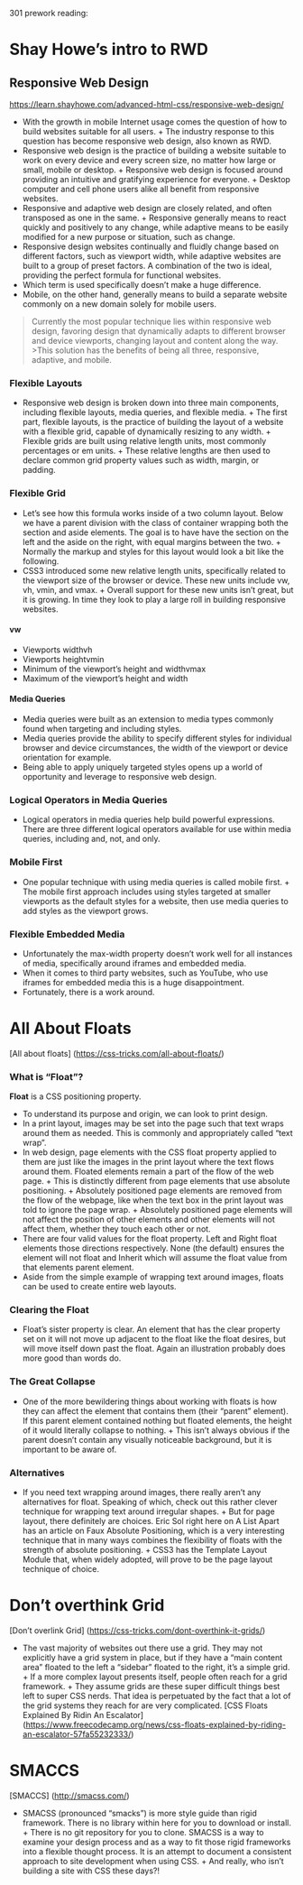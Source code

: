 301 prework reading:
# Shay Howe’s intro to RWD
## Responsive Web Design
 https://learn.shayhowe.com/advanced-html-css/responsive-web-design/
+ With the growth in mobile Internet usage comes the question of how to build websites suitable for all users. + The industry response to this question has become responsive web design, also known as RWD.
+ Responsive web design is the practice of building a website suitable to work on every device and every screen size, no matter how large or small, mobile or desktop. + Responsive web design is focused around providing an intuitive and gratifying experience for everyone. + Desktop computer and cell phone users alike all benefit from responsive websites.
+ Responsive and adaptive web design are closely related, and often transposed as one in the same. + Responsive generally means to react quickly and positively to any change, while adaptive means to be easily modified for a new purpose or situation, such as change. 
+ Responsive design websites continually and fluidly change based on different factors, such as viewport width, while adaptive websites are built to a group of preset factors. A combination of the two is ideal, providing the perfect formula for functional websites. 
+ Which term is used specifically doesn’t make a huge difference.
+ Mobile, on the other hand, generally means to build a separate website commonly on a new domain solely for mobile users.
> Currently the most popular technique lies within responsive web design, favoring design that dynamically adapts to different browser and device viewports, changing layout and content along the way. >This solution has the benefits of being all three, responsive, adaptive, and mobile.
### Flexible Layouts
+ Responsive web design is broken down into three main components, including flexible layouts, media queries, and flexible media. + The first part, flexible layouts, is the practice of building the layout of a website with a flexible grid, capable of dynamically resizing to any width. + Flexible grids are built using relative length units, most commonly percentages or em units. + These relative lengths are then used to declare common grid property values such as width, margin, or padding.
### Flexible Grid
+ Let’s see how this formula works inside of a two column layout. Below we have a parent division with the class of container wrapping both the section and aside elements. The goal is to have have the section on the left and the aside on the right, with equal margins between the two. + Normally the markup and styles for this layout would look a bit like the following.
+ CSS3 introduced some new relative length units, specifically related to the viewport size of the browser or device. These new units include vw, vh, vmin, and vmax. + Overall support for these new units isn’t great, but it is growing. In time they look to play a large roll in building responsive websites.

#### vw
+ Viewports widthvh
+ Viewports heightvmin
+ Minimum of the viewport’s height and widthvmax
+ Maximum of the viewport’s height and width

#### Media Queries
+ Media queries were built as an extension to media types commonly found when targeting and including styles. 
+ Media queries provide the ability to specify different styles for individual browser and device circumstances, the width of the viewport or device orientation for example. 
+ Being able to apply uniquely targeted styles opens up a world of opportunity and leverage to responsive web design.
### Logical Operators in Media Queries
+ Logical operators in media queries help build powerful expressions. There are three different logical operators available for use within media queries, including and, not, and only.

### Mobile First
+ One popular technique with using media queries is called mobile first. + The mobile first approach includes using styles targeted at smaller viewports as the default styles for a website, then use media queries to add styles as the viewport grows.
### Flexible Embedded Media
+ Unfortunately the max-width property doesn’t work well for all instances of media, specifically around iframes and embedded media. 
+ When it comes to third party websites, such as YouTube, who use iframes for embedded media this is a huge disappointment. 
+ Fortunately, there is a work around.

# All About Floats
[All about floats] (https://css-tricks.com/all-about-floats/)
### What is “Float”?
**Float** is a CSS positioning property. 
+ To understand its purpose and origin, we can look to print design. 
+ In a print layout, images may be set into the page such that text wraps around them as needed. This is commonly and appropriately called “text wrap”. 
+ In web design, page elements with the CSS float property applied to them are just like the images in the print layout where the text flows around them. Floated elements remain a part of the flow of the web page. + This is distinctly different from page elements that use absolute positioning. + Absolutely positioned page elements are removed from the flow of the webpage, like when the text box in the print layout was told to ignore the page wrap. + Absolutely positioned page elements will not affect the position of other elements and other elements will not affect them, whether they touch each other or not.
+ There are four valid values for the float property. Left and Right float elements those directions respectively. None (the default) ensures the element will not float and Inherit which will assume the float value from that elements parent element.
+ Aside from the simple example of wrapping text around images, floats can be used to create entire web layouts.
### Clearing the Float
+ Float’s sister property is clear. An element that has the clear property set on it will not move up adjacent to the float like the float desires, but will move itself down past the float. Again an illustration probably does more good than words do.
### The Great Collapse
+ One of the more bewildering things about working with floats is how they can affect the element that contains them (their “parent” element). If this parent element contained nothing but floated elements, the height of it would literally collapse to nothing. + This isn’t always obvious if the parent doesn’t contain any visually noticeable background, but it is important to be aware of.
### Alternatives
+ If you need text wrapping around images, there really aren’t any alternatives for float. Speaking of which, check out this rather clever technique for wrapping text around irregular shapes. + But for page layout, there definitely are choices. Eric Sol right here on A List Apart has an article on Faux Absolute Positioning, which is a very interesting technique that in many ways combines the flexibility of floats with the strength of absolute positioning. + CSS3 has the Template Layout Module that, when widely adopted, will prove to be the page layout technique of choice.
# Don’t overthink Grid
[Don’t overlink Grid] (https://css-tricks.com/dont-overthink-it-grids/)
+ The vast majority of websites out there use a grid. They may not explicitly have a grid system in place, but if they have a “main content area” floated to the left a “sidebar” floated to the right, it’s a simple grid. + If a more complex layout presents itself, people often reach for a grid framework. + They assume grids are these super difficult things best left to super CSS nerds. That idea is perpetuated by the fact that a lot of the grid systems they reach for are very complicated.
 [CSS Floats Explained By Ridin An Escalator] (https://www.freecodecamp.org/news/css-floats-explained-by-riding-an-escalator-57fa55232333/)
# SMACCS
[SMACCS] (http://smacss.com/)
+ SMACSS (pronounced “smacks”) is more style guide than rigid framework. There is no library within here for you to download or install. + There is no git repository for you to clone. SMACSS is a way to examine your design process and as a way to fit those rigid frameworks into a flexible thought process. It is an attempt to document a consistent approach to site development when using CSS. + And really, who isn’t building a site with CSS these days?!
